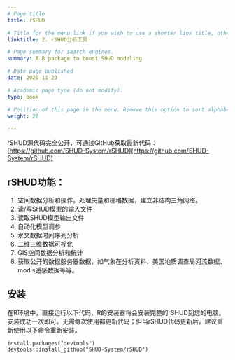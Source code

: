 ```yaml
---
# Page title
title: rSHUD

# Title for the menu link if you wish to use a shorter link title, otherwise remove this option.
linktitle: 2. rSHUD分析工具

# Page summary for search engines.
summary: A R package to boost SHUD modeling

# Date page published
date: 2020-11-23

# Academic page type (do not modify).
type: book

# Position of this page in the menu. Remove this option to sort alphabetically.
weight: 20

---
```

rSHUD源代码完全公开，可通过GitHub获取最新代码：[https://github.com/SHUD-System/rSHUD](https://github.com/SHUD-System/rSHUD)

## rSHUD功能：
1. 空间数据分析和操作。处理矢量和栅格数据，建立非结构三角网络。
2. 读/写SHUD模型的输入文件
3. 读取SHUD模型输出文件
4. 自动化模型调参
5. 水文数据时间序列分析
6. 二维三维数据可视化
7. GIS空间数据分析和统计
8. 获取公开的数据服务器数据，如气象在分析资料、美国地质调查局河流数据、modis遥感数据等等。


## 安装
在R环境中，直接运行以下代码，R的安装器将会安装完整的rSHUD到您的电脑。 安装成功一次即可。无需每次使用都更新代码；但当rSHUD代码更新后，建议重新使用以下命令重新安装。
```
install.packages("devtools")
devtools::install_github("SHUD-System/rSHUD")
```
